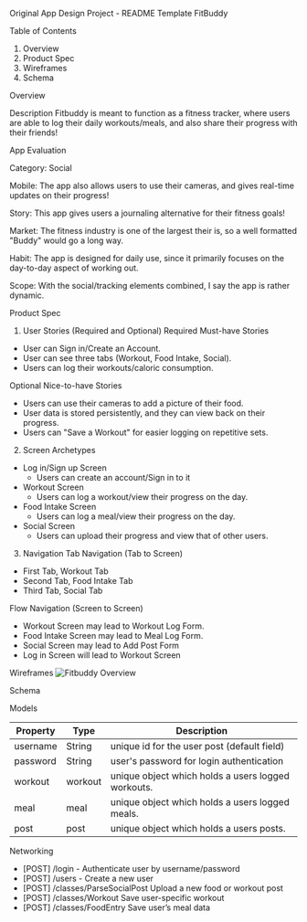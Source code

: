 Original App Design Project - README Template
FitBuddy

Table of Contents
1. Overview
2. Product Spec
3. Wireframes
4. Schema

Overview

Description
Fitbuddy is meant to function as a fitness tracker, where users are able to log their daily
workouts/meals, and also share their progress with their friends!

App Evaluation

Category: Social

Mobile: The app also allows users to use their cameras, and gives real-time updates on their progress!

Story: This app gives users a journaling alternative for their fitness goals!

Market: The fitness industry is one of the largest their is, so a well formatted "Buddy" would go a long way.

Habit: The app is designed for daily use, since it primarily focuses on the day-to-day aspect of working out.

Scope: With the social/tracking elements combined, I say the app is rather dynamic.

Product Spec

1. User Stories (Required and Optional)
Required Must-have Stories

* User can Sign in/Create an Account.
* User can see three tabs (Workout, Food Intake, Social).
* Users can log their workouts/caloric consumption.

Optional Nice-to-have Stories
* Users can use their cameras to add a picture of their food.
* User data is stored persistently, and they can view back on their progress.
* Users can "Save a Workout" for easier logging on repetitive sets.


2. Screen Archetypes
* Log in/Sign up Screen
    * Users can create an account/Sign in to it
* Workout Screen
    * Users can log a workout/view their progress on the day.
* Food Intake Screen
    * Users can log a meal/view their progress on the day.
* Social Screen
    * Users can upload their progress and view that of other users.

3. Navigation
Tab Navigation (Tab to Screen)
* First Tab, Workout Tab
* Second Tab, Food Intake Tab
* Third Tab, Social Tab

Flow Navigation (Screen to Screen)
* Workout Screen may lead to Workout Log Form.
* Food Intake Screen may lead to Meal Log Form.
* Social Screen may lead to Add Post Form
* Log in Screen will lead to Workout Screen

Wireframes
![Fitbuddy Overview](https://hackmd.io/_uploads/HyEHXeekee.jpg)



Schema

Models


| Property | Type | Description |
| -------- | -------- | -------- |
| username   | String     | unique id for the user post (default field)     |
| password   | String     | user's password for login authentication     |
| workout   | workout     | unique object which holds a users logged workouts.     |
| meal   | meal     | unique object which holds a users logged meals.     |
| post   |post     | unique object which holds a users posts.     |


		
		

Networking
* [POST] /login - Authenticate user by username/password
* [POST] /users - Create a new user
* [POST] /classes/ParseSocialPost	Upload a new food or workout post
* [POST] /classes/Workout	Save user-specific workout
* [POST] /classes/FoodEntry	Save user’s meal data
